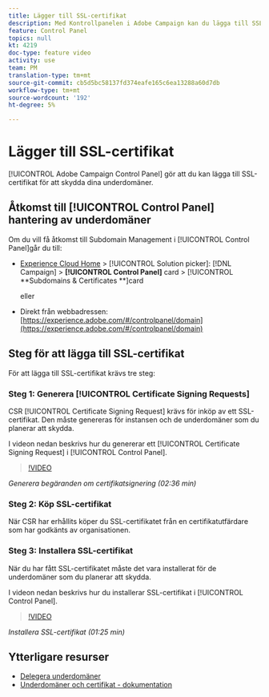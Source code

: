 ```yaml
---
title: Lägger till SSL-certifikat
description: Med Kontrollpanelen i Adobe Campaign kan du lägga till SSL-certifikat för att skydda dina underdomäner.
feature: Control Panel
topics: null
kt: 4219
doc-type: feature video
activity: use
team: PM
translation-type: tm+mt
source-git-commit: cb5d5bc58137fd374eafe165c6ea13288a60d7db
workflow-type: tm+mt
source-wordcount: '192'
ht-degree: 5%

---
```



# Lägger till SSL-certifikat

[!UICONTROL Adobe Campaign Control Panel] gör att du kan lägga till SSL-certifikat för att skydda dina underdomäner.

## Åtkomst till [!UICONTROL Control Panel] hantering av underdomäner

Om du vill få åtkomst till Subdomain Management i [!UICONTROL Control Panel]går du till:

* [Experience Cloud Home](https://experience.adobe.com/#/home) > [!UICONTROL Solution picker]: [!DNL Campaign] > **[!UICONTROL Control Panel]** card > [!UICONTROL **Subdomains &amp; Certificates **]card

   eller
* Direkt från webbadressen: [https://experience.adobe.com/#/controlpanel/domain](https://experience.adobe.com/#/controlpanel/domain)

## Steg för att lägga till SSL-certifikat

För att lägga till SSL-certifikat krävs tre steg:

### Steg 1: Generera [!UICONTROL Certificate Signing Requests]

CSR [!UICONTROL Certificate Signing Request] krävs för inköp av ett SSL-certifikat. Den måste genereras för instansen och de underdomäner som du planerar att skydda.

I videon nedan beskrivs hur du genererar ett [!UICONTROL Certificate Signing Request] i [!UICONTROL Control Panel].

>[!VIDEO](https://video.tv.adobe.com/v/31317?quality=12)

*Generera begäranden om certifikatsignering (02:36 min)*

### Steg 2: Köp SSL-certifikat

När CSR har erhållits köper du SSL-certifikatet från en certifikatutfärdare som har godkänts av organisationen.

### Steg 3: Installera SSL-certifikat

När du har fått SSL-certifikatet måste det vara installerat för de underdomäner som du planerar att skydda.

I videon nedan beskrivs hur du installerar SSL-certifikat i [!UICONTROL Control Panel].

>[!VIDEO](https://video.tv.adobe.com/v/31166?quality=12)

*Installera SSL-certifikat (01:25 min)*

## Ytterligare resurser

* [Delegera underdomäner](/help/administrating/control-panel/subdomain-delegation.md)
* [Underdomäner och certifikat - dokumentation](https://docs.adobe.com/content/help/sv-SE/control-panel/using/subdomains-and-certificates/renewing-subdomain-certificate.html)
